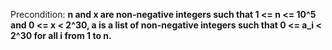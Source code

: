 Precondition: **n and x are non-negative integers such that 1 <= n <= 10^5 and 0 <= x < 2^30, a is a list of non-negative integers such that 0 <= a_i < 2^30 for all i from 1 to n.**
